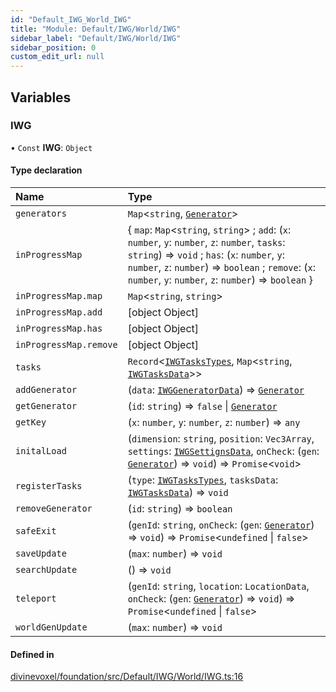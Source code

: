 ```yaml
---
id: "Default_IWG_World_IWG"
title: "Module: Default/IWG/World/IWG"
sidebar_label: "Default/IWG/World/IWG"
sidebar_position: 0
custom_edit_url: null
---
```


## Variables

### IWG

• `Const` **IWG**: `Object`

#### Type declaration

| Name | Type |
| :------ | :------ |
| `generators` | `Map`\<`string`, [`Generator`](../classes/Default_IWG_World_Classes_Generator.Generator.md)\> |
| `inProgressMap` | \{ `map`: `Map`\<`string`, `string`\> ; `add`: (`x`: `number`, `y`: `number`, `z`: `number`, `tasks`: `string`) => `void` ; `has`: (`x`: `number`, `y`: `number`, `z`: `number`) => `boolean` ; `remove`: (`x`: `number`, `y`: `number`, `z`: `number`) => `boolean`  } |
| `inProgressMap.map` | `Map`\<`string`, `string`\> |
| `inProgressMap.add` | [object Object] |
| `inProgressMap.has` | [object Object] |
| `inProgressMap.remove` | [object Object] |
| `tasks` | `Record`\<[`IWGTasksTypes`](Default_IWG_World_Types_IWG_types.md#iwgtaskstypes), `Map`\<`string`, [`IWGTasksData`](Default_IWG_World_Types_IWG_types.md#iwgtasksdata)\>\> |
| `addGenerator` | (`data`: [`IWGGeneratorData`](Default_IWG_World_Types_IWG_types.md#iwggeneratordata)) => [`Generator`](../classes/Default_IWG_World_Classes_Generator.Generator.md) |
| `getGenerator` | (`id`: `string`) => ``false`` \| [`Generator`](../classes/Default_IWG_World_Classes_Generator.Generator.md) |
| `getKey` | (`x`: `number`, `y`: `number`, `z`: `number`) => `any` |
| `initalLoad` | (`dimension`: `string`, `position`: `Vec3Array`, `settings`: [`IWGSettignsData`](Default_IWG_World_Types_IWG_types.md#iwgsettignsdata), `onCheck`: (`gen`: [`Generator`](../classes/Default_IWG_World_Classes_Generator.Generator.md)) => `void`) => `Promise`\<`void`\> |
| `registerTasks` | (`type`: [`IWGTasksTypes`](Default_IWG_World_Types_IWG_types.md#iwgtaskstypes), `tasksData`: [`IWGTasksData`](Default_IWG_World_Types_IWG_types.md#iwgtasksdata)) => `void` |
| `removeGenerator` | (`id`: `string`) => `boolean` |
| `safeExit` | (`genId`: `string`, `onCheck`: (`gen`: [`Generator`](../classes/Default_IWG_World_Classes_Generator.Generator.md)) => `void`) => `Promise`\<`undefined` \| ``false``\> |
| `saveUpdate` | (`max`: `number`) => `void` |
| `searchUpdate` | () => `void` |
| `teleport` | (`genId`: `string`, `location`: `LocationData`, `onCheck`: (`gen`: [`Generator`](../classes/Default_IWG_World_Classes_Generator.Generator.md)) => `void`) => `Promise`\<`undefined` \| ``false``\> |
| `worldGenUpdate` | (`max`: `number`) => `void` |

#### Defined in

[divinevoxel/foundation/src/Default/IWG/World/IWG.ts:16](https://github.com/lucasdamianjohnson/DivineVoxelEngine/blob/596fa7391478620ed460dfb4856ff0a763b91c49/divinevoxel/foundation/src/Default/IWG/World/IWG.ts#L16)
